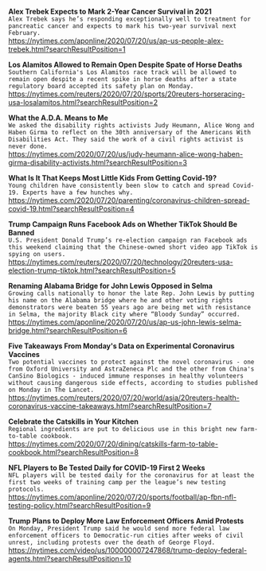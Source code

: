 **Alex Trebek Expects to Mark 2-Year Cancer Survival in 2021**\
`Alex Trebek says he’s responding exceptionally well to treatment for pancreatic cancer and expects to mark his two-year survival next February.`\
https://nytimes.com/aponline/2020/07/20/us/ap-us-people-alex-trebek.html?searchResultPosition=1

**Los Alamitos Allowed to Remain Open Despite Spate of Horse Deaths**\
`Southern California's Los Alamitos race track will be allowed to remain open despite a recent spike in horse deaths after a state regulatory board accepted its safety plan on Monday. `\
https://nytimes.com/reuters/2020/07/20/sports/20reuters-horseracing-usa-losalamitos.html?searchResultPosition=2

**What the A.D.A. Means to Me**\
`We asked the disability rights activists Judy Heumann, Alice Wong and Haben Girma to reflect on the 30th anniversary of the Americans With Disabilities Act. They said the work of a civil rights activist is never done.`\
https://nytimes.com/2020/07/20/us/judy-heumann-alice-wong-haben-girma-disability-activists.html?searchResultPosition=3

**What Is It That Keeps Most Little Kids From Getting Covid-19?**\
`Young children have consistently been slow to catch and spread Covid-19. Experts have a few hunches why.`\
https://nytimes.com/2020/07/20/parenting/coronavirus-children-spread-covid-19.html?searchResultPosition=4

**Trump Campaign Runs Facebook Ads on Whether TikTok Should Be Banned**\
`U.S. President Donald Trump’s re-election campaign ran Facebook ads this weekend claiming that the Chinese-owned short video app TikTok is spying on users. `\
https://nytimes.com/reuters/2020/07/20/technology/20reuters-usa-election-trump-tiktok.html?searchResultPosition=5

**Renaming Alabama Bridge for John Lewis Opposed in Selma**\
`Growing calls nationally to honor the late Rep. John Lewis by putting his name on the Alabama bridge where he and other voting rights demonstrators were beaten 55 years ago are being met with resistance in Selma, the majority Black city where “Bloody Sunday” occurred.`\
https://nytimes.com/aponline/2020/07/20/us/ap-us-john-lewis-selma-bridge.html?searchResultPosition=6

**Five Takeaways From Monday's Data on Experimental Coronavirus Vaccines**\
`Two potential vaccines to protect against the novel coronavirus - one from Oxford University and AstraZeneca Plc and the other from China's CanSino Biologics - induced immune responses in healthy volunteers without causing dangerous side effects, according to studies published on Monday in The Lancet.`\
https://nytimes.com/reuters/2020/07/20/world/asia/20reuters-health-coronavirus-vaccine-takeaways.html?searchResultPosition=7

**Celebrate the Catskills in Your Kitchen**\
`Regional ingredients are put to delicious use in this bright new farm-to-table cookbook.`\
https://nytimes.com/2020/07/20/dining/catskills-farm-to-table-cookbook.html?searchResultPosition=8

**NFL Players to Be Tested Daily for COVID-19 First 2 Weeks**\
`NFL players will be tested daily for the coronavirus for at least the first two weeks of training camp per the league’s new testing protocols.`\
https://nytimes.com/aponline/2020/07/20/sports/football/ap-fbn-nfl-testing-policy.html?searchResultPosition=9

**Trump Plans to Deploy More Law Enforcement Officers Amid Protests**\
`On Monday, President Trump said he would send more federal law enforcement officers to Democratic-run cities after weeks of civil unrest, including protests over the death of George Floyd.`\
https://nytimes.com/video/us/100000007247868/trump-deploy-federal-agents.html?searchResultPosition=10

